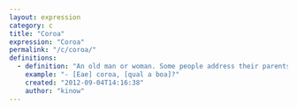 ```yaml
---
layout: expression
category: c
title: "Coroa"
expression: "Coroa"
permalink: "/c/coroa/"
definitions:
  - definition: "An old man or woman. Some people address their parents this way."
    example: "- [Eae] coroa, [qual a boa]?"
    created: "2012-09-04T14:16:38"
    author: "kinow"
---
```

